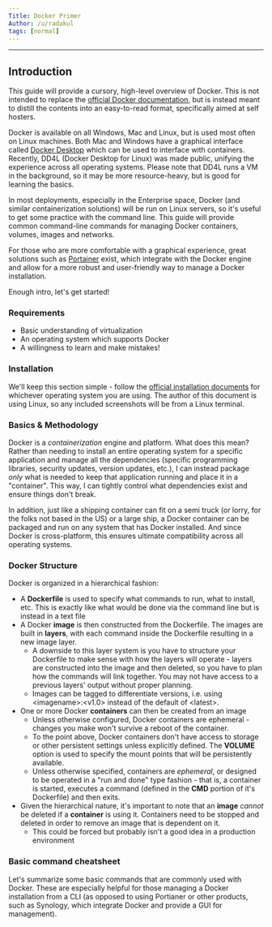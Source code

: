 ```yaml
---
Title: Docker Primer
Author: /u/radakul
tags: [normal]
---
```

___

## Introduction

This guide will provide a cursory, high-level overview of Docker. This is not intended to replace the [official Docker documentation](https://docs.docker.com/), but is instead meant to distill the contents into an easy-to-read format, specifically aimed at self hosters.

Docker is available on all Windows, Mac and Linux, but is used most often on Linux machines.  Both Mac and Windows have a graphical interface called [Docker Desktop](https://www.docker.com/products/docker-desktop/) which can be used to interface with containers. Recently, DD4L (Docker Desktop for Linux) was made public, unifying the experience across all operating systems. Please note that DD4L runs a VM in the background, so it may be more resource-heavy, but is good for learning the basics.

In most deployments, especially in the Enterprise space, Docker (and similar containerization solutions) will be run on Linux servers, so it's useful to get some practice with the command line. This guide will provide common command-line commands for managing Docker containers, volumes, images and networks.

For those who are more comfortable with a graphical experience, great solutions such as [Portainer](https://portainer.io) exist, which integrate with the Docker engine and allow for a more robust and user-friendly way to manage a Docker installation.

Enough intro, let's get started!

### Requirements

- Basic understanding of virtualization
- An operating system which supports Docker
- A willingness to learn and make mistakes!

### Installation

We'll keep this section simple - follow the [official installation documents](  https://docs.docker.com/get-docker/) for whichever operating system you are using. The author of this document is using Linux, so any included screenshots will be from a Linux terminal.

### Basics & Methodology

Docker is a *containerization* engine and platform. What does this mean? Rather than needing to install an entire operating system for a specific application and manage all the dependencies (specific programming libraries, security updates, version updates, etc.), I can instead package *only* what is needed to keep that application running and place it in a "container". This way, I can tightly control what dependencies exist and ensure things don't break.

In addition, just like a shipping container can fit on a semi truck (or lorry, for the folks not based in the US) or a large ship, a Docker container can be packaged and run on any system that has Docker installed. And since Docker is cross-platform, this ensures ultimate compatibility across all operating systems.

### Docker Structure

Docker is organized in a hierarchical fashion:

- A **Dockerfile** is used to specify what commands to run, what to install, etc. This is exactly like what would be done via the command line but is instead in a text file
- A Docker **image** is then constructed from the Dockerfile. The images are built in **layers**, with each command inside the Dockerfile resulting in a new image layer.
    - A downside to this layer system is you have to structure your Dockerfile to make sense with how the layers will operate - layers are constructed into the image and then deleted, so you have to plan how the commands will link together. You may not have access to a previous layers' output without proper planning.
    - Images can be tagged to differentiate versions, i.e. using &lt;imagename&gt;:&lt;v1.0&gt; instead of the default of &lt;latest&gt;.
- One or more Docker **containers** can then be created from an image
    - Unless otherwise configured, Docker containers are ephemeral - changes you make won't survive a reboot of the container.
    - To the point above, Docker containers don't have access to storage or other persistent settings unless explicitly defined. The **VOLUME** option is used to specify the mount points that will be persistently available.
    - Unless otherwise specified, containers are *ephemeral*, or designed to be operated in a "run and done" type fashion - that is, a container is started, executes a command (defined in the **CMD** portion of it's Dockerfile) and then exits.
- Given the hierarchical nature, it's important to note that an **image** *cannot* be deleted if a **container** is using it. Containers need to be stopped and deleted in order to remove an image that is dependent on it.
    - This could be forced but probably isn't a good idea in a production environment

### Basic command cheatsheet

Let's summarize some basic commands that are commonly used with Docker. These are especially helpful for those managing a Docker installation from a CLI (as opposed to using Portianer or other products, such as Synology, which integrate Docker and provide a GUI for management).

